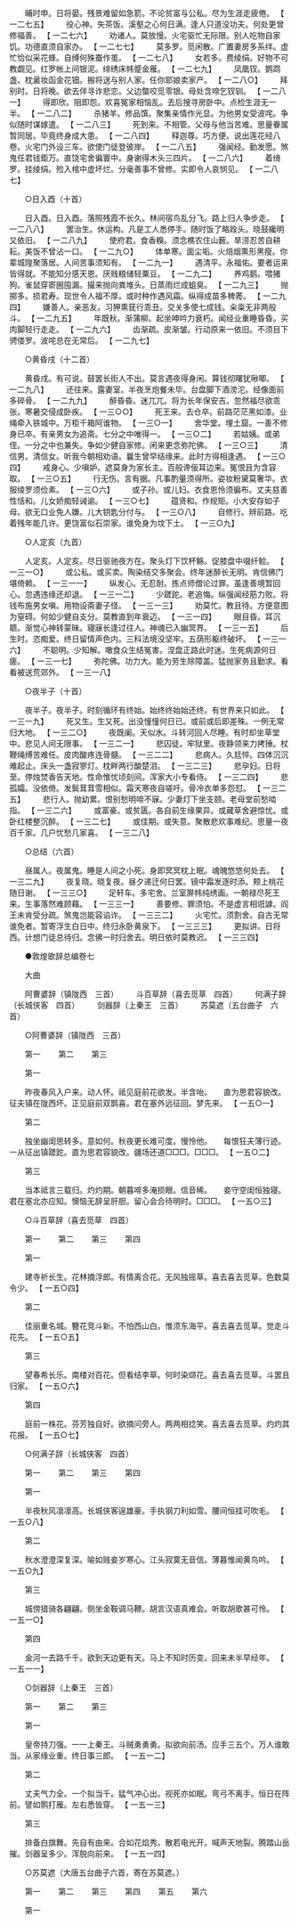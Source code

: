 <!-- { "loadSidebar": true } -->
　　晡时申。日将晏。残景难留如急箭。不论贫富与公私。尽为生涯走疲倦。 【 一二七五】 
　　役心神。失茶饭。溪壑之心何日满。逢人只道没功夫。何处更曾修福善。 【 一二七六】 
　　劝诸人。莫放慢。火宅驱忙无际限。别人吃物自家饥。功德直须自家办。 【 一二七七】 
　　莫多罗。觅闲散。广置妻房多系绊。虚忙恰似采花蜂。自缚何殊蚕作茧。 【 一二七八】 
　　女若多。费绫绢。好物不可教觑见。红罗帐上间银泥。绯绣床帏蹙金雁。 【 一二七九】 
　　凤凰钗。鹦鹉盏。枕盝妆函金花钿。搬将送与别人家。任你耶娘卖家产。 【 一二八○】 
　　拜别时。日将晚。欲去佯寻诈悲恋。父边螫咬觅零银。母处含啼乞钗钏。 【 一二八一】 
　　得即欣。阻即怨。欢喜冤家相恼乱。去后搜寻房卧中。点检生涯无一半。 【 一二八二】 
　　杀猪羊。修品馔。聚集亲情作光显。为他男女受波咤。争似随时谋嫁遣。 【 一二八三】 
　　死到来。不相管。父母与他当苦难。思量眷属暂同居。毕竟终身成大患。 【 一二八四】 
　　释迦尊。巧方便。说出莲花经八卷。火宅门外设三车。欲使门徒登彼岸。 【 一二八五】 
　　强闻经。勤发愿。煞鬼任君钱鉅万。直饶宅舍徧寰中。身谢得木头三四片。 【 一二八六】 
　　着绮罗。挂绫绢。殓入棺中虚坏烂。分毫善事不曾修。实即令人哀悯见。 【 一二八七】 

　　○日入酉（十首） 

　　日入酉。日入酉。落照残霞不长久。林间宿鸟乱分飞。路上归人争步走。 【 一二八八】 
　　罢治生。休运构。凡是工人悉停手。随时饭了略跧头。晓鼓纔明又依旧。 【 一二八九】 
　　使府君。食香糗。须念樵农住山薮。旱涝忍苦自耕耘。美饭不曾沾一口。 【 一二九○】 
　　体单寒。面尘垢。火焙烟熏形黑瘦。你辈城隍聚落居。人间苦事须知有。 【 一二九一】 
　　遇清平。永福佑。要者运来皆得就。不能知分感天恩。厌贱粮储轻粟豆。 【 一二九二】 
　　养鸡鹅。喂猪狗。雀鼠穿窬圌囤漏。撮来抛向粪堆头。日蒸雨烂成蛆臭。 【 一二九三】 
　　抛掷多。损君寿。现世令人福不厚。或时种作遇风霜。纵得成苗多稗莠。 【 一二九四】 
　　嫌善人。亲恶友。习狎熏莸行乖丑。交关多使七成钱。籴粜无非两般斗。 【 一二九五】 
　　年既秋。渐蒲柳。起坐呻吟力衰朽。闻经业重睡昏昏。买肉脚轻行走走。 【 一二九六】 
　　齿渐疏。皮渐皱。行动原来一依旧。不须目下骋偻罗。波咤总在无常后。 【 一二九七】 

　　○黄昏戌（十二首） 

　　黄昏戌。有可说。鼓罢长街人不出。莫言遇夜得身闲。算钱彻曙犹啾唧。 【 一二九八】 
　　还往来。露妻室。半夜烹炮餐未毕。台盘脚下酒滂沱。经像面前多碎骨。 【 一二九九】 
　　醉昏昏。迷兀兀。将为长年保安吉。忽然福尽欲乖张。寒暑交侵成卧疾。 【 一三○○】 
　　死王来。去仓卒。前路茫茫黑如漆。业绳牵入铁城中。万柜千箱阿谁物。 【 一三○一】 
　　舍华堂。埋土窟。一善不修身已卒。有亲男女为追斋。七分之中唯得一。 【 一三○二】 
　　若姑姨。或弟侄。一分之中也兼失。争如少健自家修。闲来更念弥陀佛。 【 一三○三】 
　　清信男。清信女。听我今朝相劝语。曩生曾早结缘来。此时方得相逢遇。 【 一三○四】 
　　戒身心。少嗔妒。遮莫身为家长主。百般谗佞耳边来。冤恨且为含容取。 【 一三○五】 
　　行无伤。言有据。凡事酌量须得所。姿妆粉黛莫奢华。衣服绫罗须俭素。 【 一三○六】 
　　或子孙。或儿妇。衣食恩怜须徧布。丈夫慈善性恬和。儿女娇痴轻诫谕。 【 一三○七】 
　　蕴贤和。作规矩。小大安存如子母。欲无口业免人嫌。儿大钥匙分付与。 【 一三○八】 
　　自修行。辨前路。吃着残年能几许。更饶富似石崇家。谁免身为坟下土。 【 一三○九】 

　　○人定亥（九首） 

　　人定亥。人定亥。尽日驱驰夜方在。聚头灯下饮杯觞。促膝盘中啜纤鲙。 【 一三一○】 
　　或公私。或买卖。陶染结交多聚会。终年迷醉长无明。肯信佛门堪倚赖。 【 一三一一】 
　　纵发心。无忍耐。拣点师僧论过罪。虽逢善境暂回心。忽遇违缘还却退。 【 一三一二】 
　　少蹉跎。老追悔。纵强闻经筋力败。将钱布施男女嗔。用物设斋妻子怪。 【 一三一三】 
　　劝莫忙。教且待。方便意图为窒碍。何如少健自支分。莫教直到年衰迈。 【 一三一四】 
　　眼目昏。耳沉聩。渐觉心神转蒙昧。寝寐长逢过往人。神魂已入幽冥界。 【 一三一五】 
　　后生时。恣痴爱。终日留情声色内。三科法境没坚牢。五荫形躯终破坏。 【 一三一六】 
　　不聪明。少知解。噉食众生结冤害。涅盘正路此时迷。生死病源何日瘥。 【 一三一七】 
　　弥陀佛。功力大。能为劳生除障盖。猛抛家务且勤求。看看被送荒郊外。 【 一三一八】 

　　○夜半子（十首） 

　　夜半子。夜半子。时刻循环有终始。始终终始始还终。有世界来只如此。 【 一三一九】 
　　死又生。生又死。出没憧憧何日已。或前或后即差殊。一例无常归大地。 【 一三二○】 
　　夜既阑。天似水。斗转河回人尽睡。有时却坐草堂中。悲见人间无限事。 【 一三二一】 
　　悲囚徒。牢狱里。夜静领来力拷捶。杖鞭绳缚苦难任。皮肉酸疼连骨髓。 【 一三二二】 
　　悲病人。久尪悴。四体沉沉难起止。床头一盏寂寥灯。枕畔两行酸楚泪。 【 一三二三】 
　　悲孕妇。日将至。停烛焚香告天地。性命惟忧顷刻间。浑家大小专看侍。 【 一三二四】 
　　悲孤孀。没依倚。发鬓茸茸雪相似。霜天寒夜自嗟吁。骨冷衣单多怨怼。 【 一三二五】 
　　悲行人。抛幼累。恨别愁明啼不寐。少妻灯下坐支颐。老母堂前愁啮指。 【 一三二六】 
　　或富豪。或贫匮。各自前生缘果异。或藏草舍避惊忧。或卧红楼整沉醉。 【 一三二七】 
　　或佳期。或失意。聚散悲欢事难纪。思量一夜百千家。几户忧愁几家喜。 【 一三二八】 

　　○总结（六首） 

　　昼属人。夜属鬼。睡是人间之小死。身即冥冥枕上眠。魂魄悠悠何处去。 【 一三二九】 
　　夜复晓。晓复夜。昼夕递迁何日罢。镜中霜发逐时添。颊上桃花随日谢。 【 一三三○】 
　　足轩车。多宅舍。兰室屏帏纯绣画。一朝禄尽死王来。生事落然难顾藉。 【 一三三一】 
　　善要修。罪须怕。不是虚言相诳謼。阎王未肯受分疏。煞鬼岂能容谄诈。 【 一三三二】 
　　火宅忙。须割舍。自古无常谁免者。暂寄浮生白日中。终归永卧黄泉下。 【 一三三三】 
　　更拟讲。日将西。计想门徒总待归。念佛一时归舍去。明日依时莫教迟。 【 一三三四】 

　　●敦煌歌辞总编卷七 

　　大曲 

　　阿曹婆辞（镇陇西　三首） 
　　斗百草辞（喜去觅草　四首） 
　　何满子辞（长城侠客　四首） 
　　剑器辞（上秦王　三首） 
　　苏莫遮（五台曲子　六首） 

　　○阿曹婆辞（镇陇西　三首） 

　　第一 
　　第二 
　　第三 

　　第一 

　　昨夜春风入户来。动人怀。祗见庭前花欲发。半含咍。　　直为思君容貌改。征夫镇在陇西坏。正见庭前双鹊喜。君在塞外远征回。梦先来。 【 一五○一】 

　　第二 

　　独坐幽闺思转多。意如何。秋夜更长难可度。慢怜他。　　每恨狂夫薄行迹。一从征出镇蹉跎。直为思君容貌改。疆场还道□□□。□□□。 【 一五○二】 

　　第三 

　　当本祗言三载归。灼灼期。朝暮啼多淹损眼。信音稀。　　妾守空闺恒独寝。君在塞北亦应知。懊恼无辞呈肝胆。留心会合待明时。□□□。 【 一五○三】 

　　○斗百草辞（喜去觅草　四首） 

　　第一 
　　第二 
　　第三 
　　第四 

　　第一 

　　建寺祈长生。花林摘浮郎。有情离合花。无风独摇草。喜去喜去觅草。色数莫令少。 【 一五○四】 

　　第二 

　　佳丽重名城。簪花竞斗新。不怕西山白。惟须东海平。喜去喜去觅草。觉走斗花先。 【 一五○五】 

　　第三 

　　望春希长乐。南楼对百花。但看结李草。何时染缬花。喜去喜去觅草。斗罢且归家。 【 一五○六】 

　　第四 

　　庭前一株花。芬芳独自好。欲摘问旁人。两两相捻笑。喜去喜去觅草。灼灼其花报。 【 一五○七】 

　　○何满子辞（长城侠客　四首） 

　　第一 
　　第二 
　　第三 
　　第四 

　　第一 

　　半夜秋风凛凛高。长城侠客逞雄豪。手执钢刀利如雪。腰间恒挂可吹毛。 【 一五○八】 

　　第二 

　　秋水澄澄深复深。喻如贱妾岁寒心。江头寂寞无音信。薄暮惟闻黄鸟吟。 【 一五○九】 

　　第三 

　　城傍猎骑各翩翩。侧坐金鞍调马鞭。胡言汉语真难会。听取胡歌甚可怜。 【 一五一○】 

　　第四 

　　金河一去路千千。欲到天边更有天。马上不知时历变。回来未半早经年。 【 一五一一】 

　　○剑器辞（上秦王　三首） 

　　第一 
　　第二 
　　第三 

　　第一 

　　皇帝持刀强。一一上秦王。斗贼勇勇勇。拟欲向前汤。应手三五个。万人谁敢当。从家缘业重。终日事三郎。 【 一五一二】 

　　第二 

　　丈夫气力全。一个拟当千。猛气冲心出。视死亦如眠。弯弓不离手。恒日在阵前。譬如鹘打雁。左右悉皆穿。 【 一五一三】 

　　第三 

　　排备白旗舞。先自有由来。合如花焰秀。散若电光开。喊声天地裂。腾踏山岳摧。剑器呈多少。浑脱向前来。 【 一五一四】 

　　○苏莫遮（大唐五台曲子六首，寄在苏莫遮。） 

　　第一 
　　第二 
　　第三 
　　第四 
　　第五 
　　第六 

　　第一 

